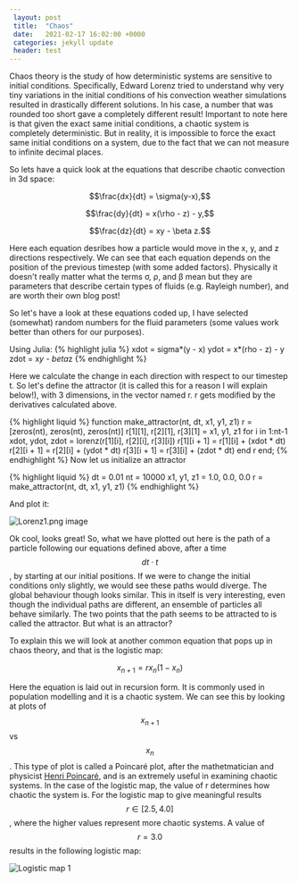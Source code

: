 ```yaml
---
 layout: post
 title:  "Chaos"
 date:   2021-02-17 16:02:00 +0000
 categories: jekyll update
 header: test
---
```


Chaos theory is the study of how deterministic systems are sensitive to initial conditions. Specifically, Edward Lorenz tried to understand why very tiny variations in the initial conditions of his convection weather simulations resulted in drastically different solutions. In his case, a number that was rounded too short gave a completely different result! Important to note here is that given the exact same initial conditions, a chaotic system is completely deterministic. But in reality, it is impossible to force the exact same initial conditions on a system, due to the fact that we can not measure to infinite decimal places.

So lets have a quick look at the equations that describe chaotic convection in 3d space:

$$\frac{dx}{dt} = \sigma(y-x),$$

$$\frac{dy}{dt} = x(\rho - z) - y,$$

$$\frac{dz}{dt} = xy - \beta z.$$

Here each equation desribes how a particle would move in the x, y, and z directions respectively. We can see that each equation depends on the position of the previous timestep (with some added factors). Physically it doesn't really matter what the terms σ, ρ, and β mean but they are parameters that describe certain types of fluids (e.g. Rayleigh number), and are worth their own blog post!

So let's have a look at these equations coded up, I have selected (somewhat) random numbers for the fluid parameters (some values work better than others for our purposes).

Using Julia:
{% highlight julia %}
xdot = sigma*(y - x)
ydot = x*(rho - z) - y
zdot = x*y - beta*z
{% endhighlight %}

Here we calculate the change in each direction with respect to our timestep t. So let's define the attractor (it is called this for a reason I will explain below!), with 3 dimensions, in the vector named r. r gets modified by the derivatives calculated above.

{% highlight liquid %}
function make_attractor(nt, dt, x1, y1, z1)
    r = [zeros(nt), zeros(nt), zeros(nt)]
    r[1][1], r[2][1], r[3][1] = x1, y1, z1
    for i in 1:nt-1
        xdot, ydot, zdot = lorenz(r[1][i], r[2][i], r[3][i])
        r[1][i + 1] = r[1][i] + (xdot * dt)
        r[2][i + 1] = r[2][i] + (ydot * dt)
        r[3][i + 1] = r[3][i] + (zdot * dt)
    end
    r
end;
{% endhighlight %}
Now let us initialize an attractor

{% highlight liquid %}
dt = 0.01
nt = 10000
x1, y1, z1 = 1.0, 0.0, 0.0
r = make_attractor(nt, dt, x1, y1, z1)
{% endhighlight %}

And plot it:

![Lorenz1.png image](/bay/assets/img/content/chaos/Lorenz1.png "A Lorenz curve")

Ok cool, looks great! So, what we have plotted out here is the path of a particle following our equations defined above, after a time $$dt \cdot t$$, by starting at our initial positions. If we were to change the initial conditions only slightly, we would see these paths would diverge. The global behaviour though looks similar. This in itself is very interesting, even though the individual paths are different, an ensemble of particles all behave similarly. The two points that the path seems to be attracted to is called the attractor. But what is an attractor?

To explain this we will look at another common equation that pops up in chaos theory, and that is the logistic map:

$$x_{n+1} = rx_n(1-x_n)$$

Here the equation is laid out in recursion form. It is commonly used in population modelling and it is a chaotic system. We can see this by looking at plots of $$x_{n+1}$$ vs $$x_n$$. This type of plot is called a Poincaré plot, after the mathetmatician and physicist <a href="https://en.wikipedia.org/wiki/Henri_Poincar%C3%A9">Henri Poincaré</a>, and is an extremely useful in examining chaotic systems. In the case of the logistic map, the value of r determines how chaotic the system is. For the logistic map to give meaningful results $$r \in [2.5,4.0]$$, where the higher values represent more chaotic systems. A value of $$r=3.0$$ results in the following logistic map:

![Logistic map 1](/bay/assets/img/content/chaos/r3_poincareplot.gif#center "Logistic map for r=3")